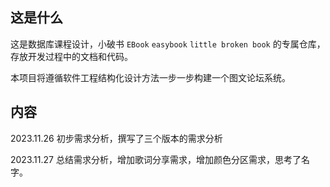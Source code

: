 ## 这是什么

这是数据库课程设计，小破书 `EBook` `easybook` `little broken book` 的专属仓库，存放开发过程中的文档和代码。

本项目将遵循软件工程结构化设计方法一步一步构建一个图文论坛系统。

## 内容

2023.11.26 初步需求分析，撰写了三个版本的需求分析

2023.11.27 总结需求分析，增加歌词分享需求，增加颜色分区需求，思考了名字。
